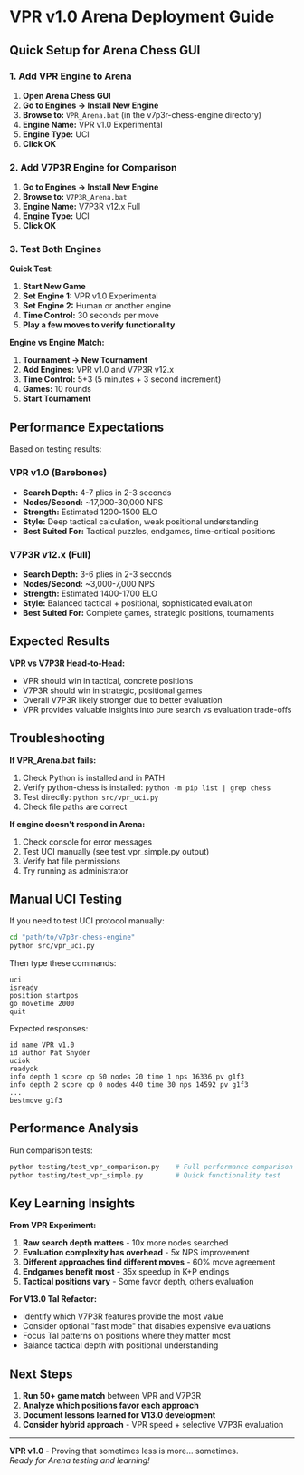 # VPR v1.0 Arena Deployment Guide

## Quick Setup for Arena Chess GUI

### 1. Add VPR Engine to Arena

1. **Open Arena Chess GUI**
2. **Go to Engines → Install New Engine**
3. **Browse to:** `VPR_Arena.bat` (in the v7p3r-chess-engine directory)
4. **Engine Name:** VPR v1.0 Experimental
5. **Engine Type:** UCI
6. **Click OK**

### 2. Add V7P3R Engine for Comparison

1. **Go to Engines → Install New Engine**  
2. **Browse to:** `V7P3R_Arena.bat`
3. **Engine Name:** V7P3R v12.x Full
4. **Engine Type:** UCI
5. **Click OK**

### 3. Test Both Engines

**Quick Test:**
1. **Start New Game**
2. **Set Engine 1:** VPR v1.0 Experimental
3. **Set Engine 2:** Human or another engine
4. **Time Control:** 30 seconds per move
5. **Play a few moves to verify functionality**

**Engine vs Engine Match:**
1. **Tournament → New Tournament**
2. **Add Engines:** VPR v1.0 and V7P3R v12.x
3. **Time Control:** 5+3 (5 minutes + 3 second increment)
4. **Games:** 10 rounds
5. **Start Tournament**

## Performance Expectations

Based on testing results:

### VPR v1.0 (Barebones)
- **Search Depth:** 4-7 plies in 2-3 seconds
- **Nodes/Second:** ~17,000-30,000 NPS
- **Strength:** Estimated 1200-1500 ELO
- **Style:** Deep tactical calculation, weak positional understanding
- **Best Suited For:** Tactical puzzles, endgames, time-critical positions

### V7P3R v12.x (Full)
- **Search Depth:** 3-6 plies in 2-3 seconds  
- **Nodes/Second:** ~3,000-7,000 NPS
- **Strength:** Estimated 1400-1700 ELO
- **Style:** Balanced tactical + positional, sophisticated evaluation
- **Best Suited For:** Complete games, strategic positions, tournaments

## Expected Results

**VPR vs V7P3R Head-to-Head:**
- VPR should win in tactical, concrete positions
- V7P3R should win in strategic, positional games
- Overall V7P3R likely stronger due to better evaluation
- VPR provides valuable insights into pure search vs evaluation trade-offs

## Troubleshooting

**If VPR_Arena.bat fails:**
1. Check Python is installed and in PATH
2. Verify python-chess is installed: `python -m pip list | grep chess`
3. Test directly: `python src/vpr_uci.py`
4. Check file paths are correct

**If engine doesn't respond in Arena:**
1. Check console for error messages
2. Test UCI manually (see test_vpr_simple.py output)
3. Verify bat file permissions
4. Try running as administrator

## Manual UCI Testing

If you need to test UCI protocol manually:

```bash
cd "path/to/v7p3r-chess-engine"
python src/vpr_uci.py
```

Then type these commands:
```
uci
isready  
position startpos
go movetime 2000
quit
```

Expected responses:
```
id name VPR v1.0
id author Pat Snyder
uciok
readyok
info depth 1 score cp 50 nodes 20 time 1 nps 16336 pv g1f3
info depth 2 score cp 0 nodes 440 time 30 nps 14592 pv g1f3
...
bestmove g1f3
```

## Performance Analysis

Run comparison tests:
```bash
python testing/test_vpr_comparison.py    # Full performance comparison
python testing/test_vpr_simple.py        # Quick functionality test
```

## Key Learning Insights

**From VPR Experiment:**
1. **Raw search depth matters** - 10x more nodes searched
2. **Evaluation complexity has overhead** - 5x NPS improvement 
3. **Different approaches find different moves** - 60% move agreement
4. **Endgames benefit most** - 35x speedup in K+P endings
5. **Tactical positions vary** - Some favor depth, others evaluation

**For V13.0 Tal Refactor:**
- Identify which V7P3R features provide the most value
- Consider optional "fast mode" that disables expensive evaluations
- Focus Tal patterns on positions where they matter most
- Balance tactical depth with positional understanding

## Next Steps

1. **Run 50+ game match** between VPR and V7P3R
2. **Analyze which positions favor each approach**
3. **Document lessons learned for V13.0 development**
4. **Consider hybrid approach** - VPR speed + selective V7P3R evaluation

---

**VPR v1.0** - Proving that sometimes less is more... sometimes.  
*Ready for Arena testing and learning!*